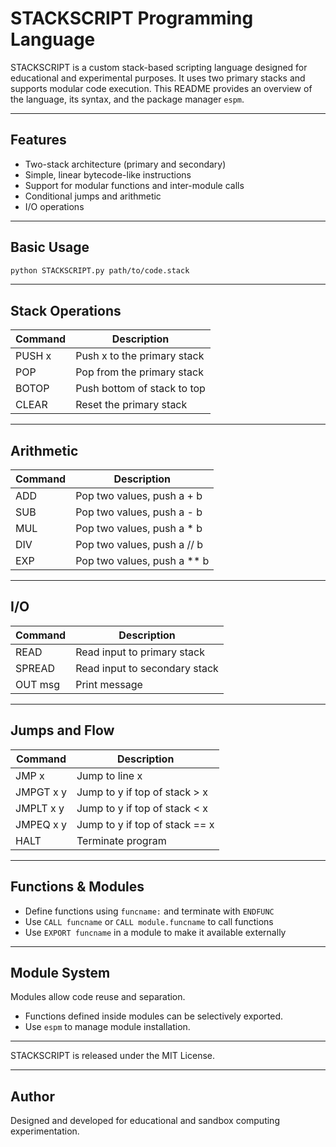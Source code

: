 # STACKSCRIPT Programming Language

STACKSCRIPT is a custom stack-based scripting language designed for educational and experimental purposes. It uses two primary stacks and supports modular code execution. This README provides an overview of the language, its syntax, and the package manager `espm`.

---

## Features

* Two-stack architecture (primary and secondary)
* Simple, linear bytecode-like instructions
* Support for modular functions and inter-module calls
* Conditional jumps and arithmetic
* I/O operations

---

## Basic Usage

```bash
python STACKSCRIPT.py path/to/code.stack
```

---

## Stack Operations

| Command | Description                 |
| ------- | --------------------------- |
| PUSH x  | Push x to the primary stack |
| POP     | Pop from the primary stack  |
| BOTOP   | Push bottom of stack to top |
| CLEAR   | Reset the primary stack     |

---

## Arithmetic

| Command | Description                   |
| ------- | ----------------------------- |
| ADD     | Pop two values, push a + b    |
| SUB     | Pop two values, push a - b    |
| MUL     | Pop two values, push a \* b   |
| DIV     | Pop two values, push a // b   |
| EXP     | Pop two values, push a \*\* b |

---

## I/O

| Command | Description                   |
| ------- | ----------------------------- |
| READ    | Read input to primary stack   |
| SPREAD  | Read input to secondary stack |
| OUT msg | Print message                 |

---

## Jumps and Flow

| Command   | Description                    |
| --------- | ------------------------------ |
| JMP x     | Jump to line x                 |
| JMPGT x y | Jump to y if top of stack > x  |
| JMPLT x y | Jump to y if top of stack < x  |
| JMPEQ x y | Jump to y if top of stack == x |
| HALT      | Terminate program              |

---

## Functions & Modules

* Define functions using `funcname:` and terminate with `ENDFUNC`
* Use `CALL funcname` or `CALL module.funcname` to call functions
* Use `EXPORT funcname` in a module to make it available externally

---

## Module System

Modules allow code reuse and separation.

* Functions defined inside modules can be selectively exported.
* Use `espm` to manage module installation.

---

STACKSCRIPT is released under the MIT License.

---

## Author

Designed and developed for educational and sandbox computing experimentation.

